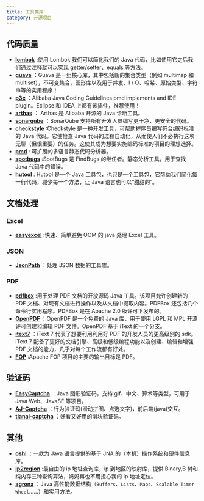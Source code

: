 ```yaml
---
title: 工具类库
category: 开源项目
---
```


## 代码质量

- **[lombok](https://github.com/rzwitserloot/lombok)** :使用 Lombok 我们可以简化我们的 Java 代码，比如使用它之后我们通过注释就可以实现 getter/setter、equals 等方法。
- **[guava](https://github.com/google/guava "guava")** ：Guava 是一组核心库，其中包括新的集合类型（例如 multimap 和 multiset），不可变集合，图形库以及用于并发、I / O、哈希、原始类型、字符串等的实用程序！
- **[p3c](https://github.com/alibaba/p3c "p3c")** ：Alibaba Java Coding Guidelines pmd implements and IDE plugin。Eclipse 和 IDEA 上都有该插件，推荐使用！
- **[arthas](https://github.com/alibaba/arthas "arthas")** ： Arthas 是 Alibaba 开源的 Java 诊断工具。
- **[sonarqube](https://github.com/SonarSource/sonarqube "sonarqube")** ：SonarQube 支持所有开发人员编写更干净，更安全的代码。
- **[checkstyle](https://github.com/checkstyle/checkstyle "checkstyle")** :Checkstyle 是一种开发工具，可帮助程序员编写符合编码标准的 Java 代码。它使检查 Java 代码的过程自动化，从而使人们不必执行这项无聊（但很重要）的任务。这使其成为想要实施编码标准的项目的理想选择。
- **[pmd](https://github.com/pmd/pmd "pmd")** : 可扩展的多语言静态代码分析器。
- **[spotbugs](https://github.com/spotbugs/spotbugs "spotbugs")** :SpotBugs 是 FindBugs 的继任者。静态分析工具，用于查找 Java 代码中的错误。
- **[hutool](https://github.com/looly/hutool "hutool")** : Hutool 是一个 Java 工具包，也只是一个工具包，它帮助我们简化每一行代码，减少每一个方法，让 Java 语言也可以“甜甜的”。

## 文档处理

### Excel

- **[easyexcel](https://github.com/alibaba/easyexcel)** :快速、简单避免 OOM 的 java 处理 Excel 工具。

### JSON

- **[JsonPath](https://github.com/json-path/JsonPath)** ：处理 JSON 数据的工具库。

### PDF

- **[pdfbox](https://github.com/apache/pdfbox)** :用于处理 PDF 文档的开放源码 Java 工具。该项目允许创建新的 PDF 文档、对现有文档进行操作以及从文档中提取内容。PDFBox 还包括几个命令行实用程序。PDFBox 是在 Apache 2.0 版许可下发布的。
- **[OpenPDF](https://github.com/LibrePDF/OpenPDF)** ：OpenPDF 是一个免费的 Java 库，用于使用 LGPL 和 MPL 开源许可创建和编辑 PDF 文件。OpenPDF 基于 iText 的一个分支。
- **[itext7](https://github.com/itext/itext7)** ：iText 7 代表了想要利用利用好 PDF 的开发人员的更高级别的 sdk。iText 7 配备了更好的文档引擎、高级和低级编程功能以及创建、编辑和增强 PDF 文档的能力，几乎对每个工作流都有好处。
- **[FOP](https://xmlgraphics.apache.org/fop/)** :Apache FOP 项目的主要的输出目标是 PDF。

## 验证码

- **[EasyCaptcha](https://gitee.com/whvse/EasyCaptcha)** ：Java 图形验证码，支持 gif、中文、算术等类型，可用于 Java Web、JavaSE 等项目。
- **[AJ-Captcha](https://gitee.com/anji-plus/captcha)** ：行为验证码(滑动拼图、点选文字)，前后端(java)交互。
- **[tianai-captcha](https://gitee.com/tianai/tianai-captcha)** ：好看又好用的滑块验证码。

## 其他

- **[oshi](https://github.com/oshi/oshi "oshi")** ：一款为 Java 语言提供的基于 JNA 的（本机）操作系统和硬件信息库。
- **[ip2region](https://github.com/lionsoul2014/ip2region)** :最自由的 ip 地址查询库，ip 到地区的映射库，提供 Binary,B 树和纯内存三种查询算法，妈妈再也不用担心我的 ip 地址定位。
- **[agrona](https://github.com/real-logic/agrona)** ：Java 高性能数据结构（`Buffers`、`Lists`、`Maps`、`Scalable Timer Wheel`......）和实用方法。